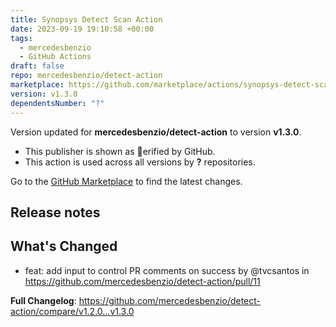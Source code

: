 ```yaml
---
title: Synopsys Detect Scan Action
date: 2023-09-19 19:10:58 +00:00
tags:
  - mercedesbenzio
  - GitHub Actions
draft: false
repo: mercedesbenzio/detect-action
marketplace: https://github.com/marketplace/actions/synopsys-detect-scan-action
version: v1.3.0
dependentsNumber: "?"
---
```



Version updated for **mercedesbenzio/detect-action** to version **v1.3.0**.
- This publisher is shown as erified by GitHub.
- This action is used across all versions by **?** repositories.

Go to the [GitHub Marketplace](https://github.com/marketplace/actions/synopsys-detect-scan-action) to find the latest changes.

## Release notes

## What's Changed
* feat: add input to control PR comments on success by @tvcsantos in https://github.com/mercedesbenzio/detect-action/pull/11


**Full Changelog**: https://github.com/mercedesbenzio/detect-action/compare/v1.2.0...v1.3.0
